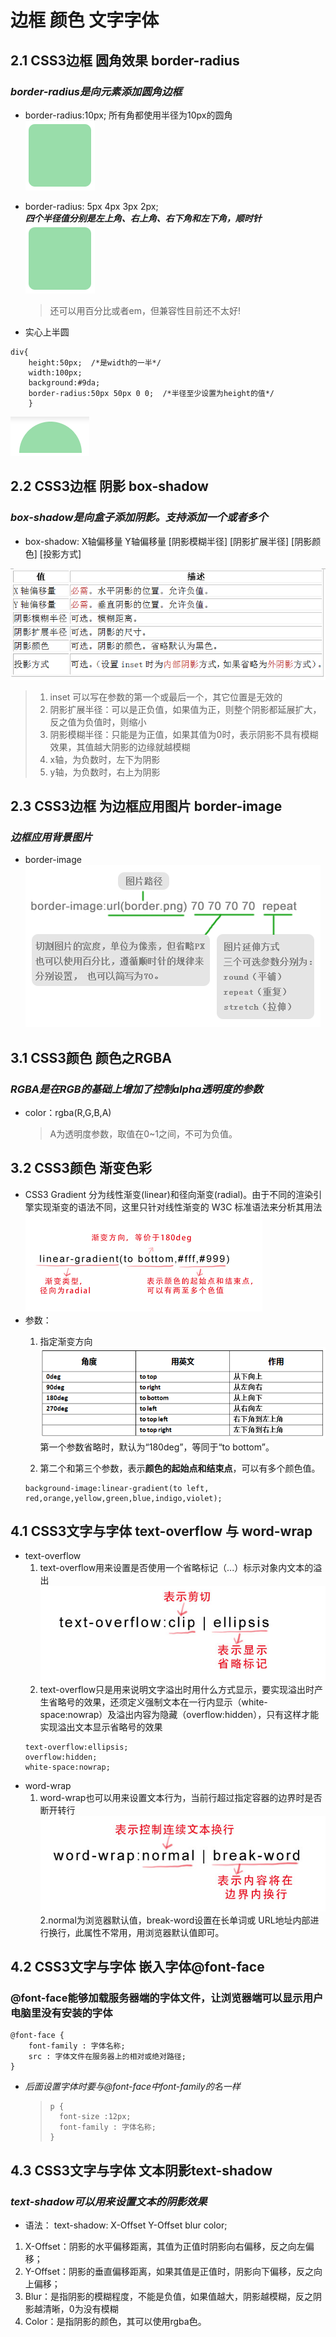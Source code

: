 # 边框 颜色 文字字体

## 2.1 CSS3边框 圆角效果 border-radius

### *border-radius是向元素添加圆角边框*
- border-radius:10px;   所有角都使用半径为10px的圆角    
![alt 图标](border-radius1.jpg)

- border-radius: 5px 4px 3px 2px;  
   ***四个半径值分别是左上角、右上角、右下角和左下角，顺时针***  
![alt 图标](border-radius1.jpg)  
    > 还可以用百分比或者em，但兼容性目前还不太好!

- 实心上半圆
```
div{
    height:50px;  /*是width的一半*/
    width:100px;
    background:#9da;
    border-radius:50px 50px 0 0;  /*半径至少设置为height的值*/
    }
```
![alt 图标](border-radius2.png)

## 2.2 CSS3边框 阴影 box-shadow

### *box-shadow是向盒子添加阴影。支持添加一个或者多个*
- box-shadow: X轴偏移量 Y轴偏移量 [阴影模糊半径] [阴影扩展半径] [阴影颜色] [投影方式]

![alt 图标](box-shadow.jpg)

> 1. inset 可以写在参数的第一个或最后一个，其它位置是无效的  
> 2. 阴影扩展半径：可以是正负值，如果值为正，则整个阴影都延展扩大，反之值为负值时，则缩小  
> 3. 阴影模糊半径：只能是为正值，如果其值为0时，表示阴影不具有模糊效果，其值越大阴影的边缘就越模糊  
> 4. x轴，为负数时，左下为阴影
> 5. y轴，为负数时，右上为阴影



## 2.3 CSS3边框 为边框应用图片 border-image

### *边框应用背景图片*
- border-image  
![alt 图标](border-image.jpg)



## 3.1 CSS3颜色 颜色之RGBA

### *RGBA是在RGB的基础上增加了控制alpha透明度的参数*
- color：rgba(R,G,B,A)
    > A为透明度参数，取值在0~1之间，不可为负值。



## 3.2 CSS3颜色 渐变色彩 

- CSS3 Gradient 分为线性渐变(linear)和径向渐变(radial)。由于不同的渲染引擎实现渐变的语法不同，这里只针对线性渐变的 W3C 标准语法来分析其用法  
![alt 图标](linear-gradient1.jpg)  
- 参数：  
    1. 指定渐变方向  
    ![alt 图标](linear-gradient2.jpg)  
    第一个参数省略时，默认为“180deg”，等同于“to bottom”。

    2. 第二个和第三个参数，表示**颜色的起始点和结束点**，可以有多个颜色值。  
    ``` 
    background-image:linear-gradient(to left, red,orange,yellow,green,blue,indigo,violet);
    ```



## 4.1 CSS3文字与字体 text-overflow 与 word-wrap

- text-overflow
    1. text-overflow用来设置是否使用一个省略标记（...）标示对象内文本的溢出  
    ![alt 图标](text-overflow.jpg)
    2. text-overflow只是用来说明文字溢出时用什么方式显示，要实现溢出时产生省略号的效果，还须定义强制文本在一行内显示（white-space:nowrap）及溢出内容为隐藏（overflow:hidden），只有这样才能实现溢出文本显示省略号的效果
    ```
    text-overflow:ellipsis; 
    overflow:hidden; 
    white-space:nowrap; 
    ```
- word-wrap
    1. word-wrap也可以用来设置文本行为，当前行超过指定容器的边界时是否断开转行
    ![alt 图标](word-wrap.jpg)  
    2.normal为浏览器默认值，break-word设置在长单词或 URL地址内部进行换行，此属性不常用，用浏览器默认值即可。



## 4.2 CSS3文字与字体 嵌入字体@font-face

### @font-face能够加载服务器端的字体文件，让浏览器端可以显示用户电脑里没有安装的字体

```
@font-face {
    font-family : 字体名称;
    src : 字体文件在服务器上的相对或绝对路径;
}
```
- *后面设置字体时要与@font-face中font-family的名一样*
    > ```
    > p {
    >   font-size :12px;
    >   font-family : 字体名称;
    > }
    


## 4.3 CSS3文字与字体 文本阴影text-shadow

### *text-shadow可以用来设置文本的阴影效果*

- 语法： text-shadow: X-Offset Y-Offset blur color;
1. X-Offset：阴影的水平偏移距离，其值为正值时阴影向右偏移，反之向左偏移；      
2. Y-Offset：阴影的垂直偏移距离，如果其值是正值时，阴影向下偏移，反之向上偏移；
3. Blur：是指阴影的模糊程度，不能是负值，如果值越大，阴影越模糊，反之阴影越清晰，0为没有模糊
4. Color：是指阴影的颜色，其可以使用rgba色。



